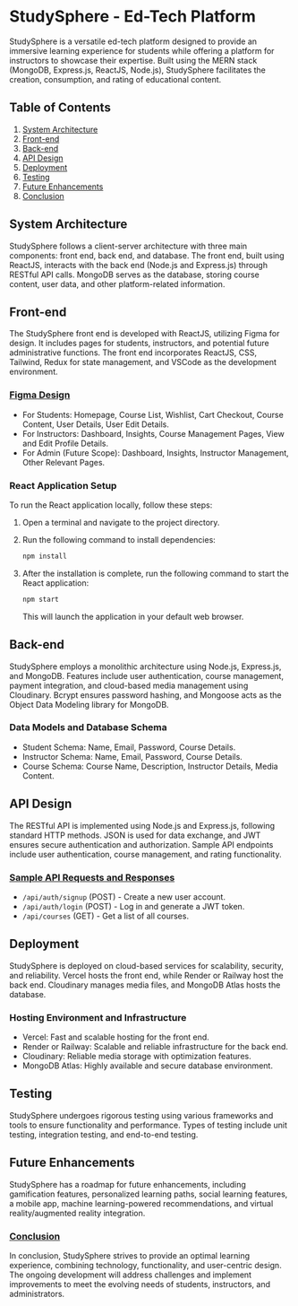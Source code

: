 # StudySphere - Ed-Tech Platform
StudySphere is a versatile ed-tech platform designed to provide an immersive learning experience for students while offering a platform for instructors to showcase their expertise. Built using the MERN stack (MongoDB, Express.js, ReactJS, Node.js), StudySphere facilitates the creation, consumption, and rating of educational content.
## Table of Contents

1. [System Architecture](#system-architecture)
2. [Front-end](#front-end)
3. [Back-end](#back-end)
4. [API Design](#api-design)
5. [Deployment](#deployment)
6. [Testing](#testing)
7. [Future Enhancements](#future-enhancements)
8. [Conclusion](#conclusion)

## System Architecture

StudySphere follows a client-server architecture with three main components: front end, back end, and database. The front end, built using ReactJS, interacts with the back end (Node.js and Express.js) through RESTful API calls. MongoDB serves as the database, storing course content, user data, and other platform-related information.

## Front-end

The StudySphere front end is developed with ReactJS, utilizing Figma for design. It includes pages for students, instructors, and potential future administrative functions. The front end incorporates ReactJS, CSS, Tailwind, Redux for state management, and VSCode as the development environment.

### [Figma Design]()

- For Students: Homepage, Course List, Wishlist, Cart Checkout, Course Content, User Details, User Edit Details.
- For Instructors: Dashboard, Insights, Course Management Pages, View and Edit Profile Details.
- For Admin (Future Scope): Dashboard, Insights, Instructor Management, Other Relevant Pages.

### React Application Setup

To run the React application locally, follow these steps:

1. Open a terminal and navigate to the project directory.
2. Run the following command to install dependencies:

   ```bash
   npm install
   ```

3. After the installation is complete, run the following command to start the React application:

   ```bash
   npm start
   ```

   This will launch the application in your default web browser.

## Back-end

StudySphere employs a monolithic architecture using Node.js, Express.js, and MongoDB. Features include user authentication, course management, payment integration, and cloud-based media management using Cloudinary. Bcrypt ensures password hashing, and Mongoose acts as the Object Data Modeling library for MongoDB.

### Data Models and Database Schema

- Student Schema: Name, Email, Password, Course Details.
- Instructor Schema: Name, Email, Password, Course Details.
- Course Schema: Course Name, Description, Instructor Details, Media Content.

## API Design

The RESTful API is implemented using Node.js and Express.js, following standard HTTP methods. JSON is used for data exchange, and JWT ensures secure authentication and authorization. Sample API endpoints include user authentication, course management, and rating functionality.

### [Sample API Requests and Responses](#api-design)

- `/api/auth/signup` (POST) - Create a new user account.
- `/api/auth/login` (POST) - Log in and generate a JWT token.
- `/api/courses` (GET) - Get a list of all courses.

## Deployment

StudySphere is deployed on cloud-based services for scalability, security, and reliability. Vercel hosts the front end, while Render or Railway host the back end. Cloudinary manages media files, and MongoDB Atlas hosts the database.

### Hosting Environment and Infrastructure

- Vercel: Fast and scalable hosting for the front end.
- Render or Railway: Scalable and reliable infrastructure for the back end.
- Cloudinary: Reliable media storage with optimization features.
- MongoDB Atlas: Highly available and secure database environment.

## Testing

StudySphere undergoes rigorous testing using various frameworks and tools to ensure functionality and performance. Types of testing include unit testing, integration testing, and end-to-end testing.

## Future Enhancements

StudySphere has a roadmap for future enhancements, including gamification features, personalized learning paths, social learning features, a mobile app, machine learning-powered recommendations, and virtual reality/augmented reality integration.

### [Conclusion](#conclusion)

In conclusion, StudySphere strives to provide an optimal learning experience, combining technology, functionality, and user-centric design. The ongoing development will address challenges and implement improvements to meet the evolving needs of students, instructors, and administrators.
